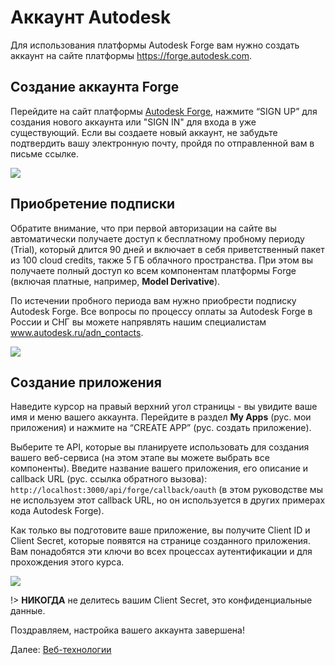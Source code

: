 # Аккаунт Autodesk

Для использования платформы Autodesk Forge вам нужно создать аккаунт на сайте платформы https://forge.autodesk.com. 

## Создание аккаунта Forge

Перейдите на сайт платформы [Autodesk Forge](https://forge.autodesk.com/), нажмите “SIGN UP” для создания нового аккаунта или "SIGN IN" для входа в уже существующий. Если вы создаете новый аккаунт, не забудьте подтвердить вашу электронную почту, пройдя по отправленной вам в письме ссылке. 

![](/_media/forge/dev_portal_home.png)

## Приобретение подписки

Обратите внимание, что при первой авторизации на сайте вы автоматически получаете доступ к бесплатному пробному периоду (Trial), который длится 90 дней и включает в себя приветственный пакет из 100 cloud credits, также 5 ГБ облачного пространства. При этом вы получаете полный доступ ко всем компонентам платформы Forge (включая платные, например, **Model Derivative**).

По истечении пробного периода вам нужно приобрести подписку Autodesk Forge.
Все вопросы по процессу оплаты за Autodesk Forge в России и СНГ вы можете напрявлять нашим специалистам www.autodesk.ru/adn_contacts.

![](_media/account/activate_sub.png)

## Создание приложения

Наведите курсор на правый верхний угол страницы - вы увидите ваше имя и меню вашего аккаунта. Перейдите в раздел **My Apps** (рус. мои приложения) и нажмите на “CREATE APP” (рус. создать приложение). 

Выберите те API, которые вы планируете использовать для создания вашего веб-сервиса (на этом этапе вы можете выбрать все компоненты). Введите название вашего приложения, его описание и callback URL (рус. ссылка обратного вызова): `http://localhost:3000/api/forge/callback/oauth` (в этом руководстве мы не используем этот callback URL, но он используется в других примерах кода Autodesk Forge). 

Как только вы подготовите ваше приложение, вы получите Client ID и Client Secret, которые появятся на странице созданного приложения. Вам понадобятся эти ключи во всех процессах аутентификации и для прохождения этого курса.

![](_media/account/create_app.gif)

!> **НИКОГДА** не делитесь вашим Client Secret, это конфиденциальные данные. 

Поздравляем, настройка вашего аккаунта завершена!

Далее: [Веб-технологии](environment/tools/)
